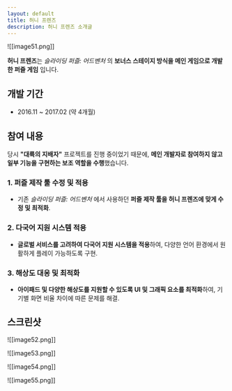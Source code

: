 ```yaml
---
layout: default
title: 허니 프렌즈
description: 허니 프렌즈 소개글
---
```


![[image51.png]]

**허니 프렌즈**는 _슬라이딩 퍼즐: 어드벤처_ 의 **보너스 스테이지 방식을 메인 게임으로 개발한 퍼즐 게임** 입니다.

## 개발 기간

- 2016.11 ~ 2017.02 (약 4개월)

## 참여 내용

당시 **"대륙의 지배자"** 프로젝트를 진행 중이었기 때문에, **메인 개발자로 참여하지 않고 일부 기능을 구현하는 보조 역할을 수행**했습니다.

### **1. 퍼즐 제작 툴 수정 및 적용**

- 기존 _슬라이딩 퍼즐: 어드벤처_ 에서 사용하던 **퍼즐 제작 툴을 허니 프렌즈에 맞게 수정 및 최적화**.

### **2. 다국어 지원 시스템 적용**

- **글로벌 서비스를 고려하여 다국어 지원 시스템을 적용**하여, 다양한 언어 환경에서 원활하게 플레이 가능하도록 구현.

### **3. 해상도 대응 및 최적화**

- **아이패드 및 다양한 해상도를 지원할 수 있도록 UI 및 그래픽 요소를 최적화**하여, 기기별 화면 비율 차이에 따른 문제를 해결.

## 스크린샷

![[image52.png]]

![[image53.png]]

![[image54.png]]

![[image55.png]]
